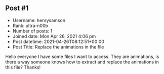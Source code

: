 ## Post #1
- Username: henrysamson
- Rank: ultra-n00b
- Number of posts: 1
- Joined date: Mon Apr 26, 2021 4:06 pm
- Post datetime: 2021-04-26T08:12:51+00:00
- Post Title: Replace the animations in the file

Hello everyone
I have some files I want to access. 
They are animations, is there a way someone knows how to extract and replace the animations in this file? 
Thanks!
